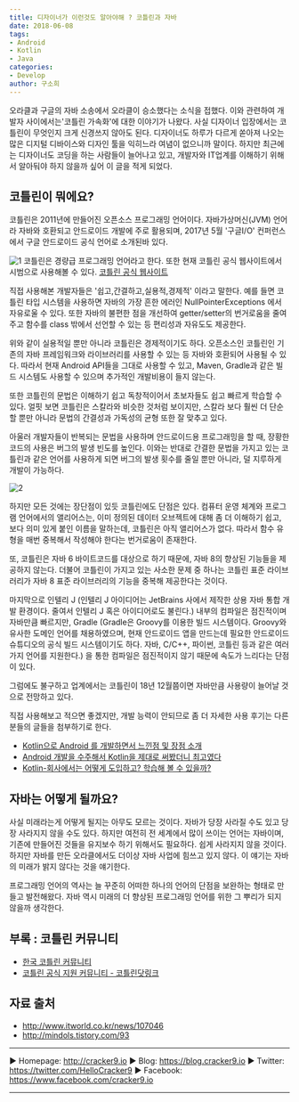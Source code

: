 ```yaml
---
title: 디자이너가 이런것도 알아야해 ? 코틀린과 자바
date: 2018-06-08
tags:
- Android
- Kotlin
- Java
categories:
- Develop
author: 구소희
---
```


오라클과 구글의 자바 소송에서 오라클이 승소했다는 소식을 접했다.
이와 관련하여 개발자 사이에서는'코틀린 가속화'에 대한 이야기가 나왔다.
사실 디자이너 입장에서는 코틀린이 무엇인지 크게 신경쓰지 않아도 된다.
디자이너도 하루가 다르게 쏟아져 나오는 많은 디지털 디바이스와 디자인 툴을 익히느라 여념이 없으니까 말이다.
하지만 최근에는 디자이너도 코딩을 하는 사람들이 늘어나고 있고, 개발자와 IT업계를 이해하기 위해서 알아둬야 하지 않을까 싶어 이 글을 적게 되었다.

## 코틀린이 뭐에요?
코틀린은 2011년에 만들어진 오픈소스 프로그래밍 언어이다.
자바가상머신(JVM) 언어라 자바와 호환되고 안드로이드 개발에 주로 활용되며,
2017년 5월 '구글I/O' 컨퍼런스에서 구글 안드로이드 공식 언어로 소개된바 있다.

![1](https://i0.wp.com/blog.inflearn.com/wp-content/uploads/2017/07/kotlin.png?fit=768%2C500)
코틀린은 경량급 프로그래밍 언어라고 한다.
또한 현재 코틀린 공식 웹사이트에서 시범으로 사용해볼 수 있다.
[코틀린 공식 웹사이트](https://try.kotlinlang.org/)


직접 사용해본 개발자들은 '쉽고,간결하고,실용적,경제적' 이라고 말한다.
예를 들면 코틀린 타입 시스템을 사용하면 자바의 가장 흔한 에러인 NullPointerExceptions 에서 자유로울 수 있다.
또한 자바의 불편한 점을 개선하여 getter/setter의 번거로움을 줄여주고 함수를 class 밖에서 선언할 수 있는 등 편리성과 자유도도 제공한다.

위와 같이 실용적일 뿐만 아니라 코틀린은 경제적이기도 하다.
오픈소스인 코틀린인 기존의 자바 프레임워크와 라이브러리를 사용할 수 있는 등 자바와
호환되어 사용될 수 있다. 따라서 현재 Android API들을 그대로 사용할 수 있고, Maven, Gradle과 같은 빌드 시스템도 사용할 수 있으며 추가적인 개발비용이 들지 않는다.

또한 코틀린의 문법은 이해하기 쉽고 독창적이어서 초보자들도 쉽고 빠르게 학습할 수 있다.
얼핏 보면 코틀린은 스칼라와 비슷한 것처럼 보이지만, 스칼라 보다 훨씬 더 단순할 뿐만 아니라 문법의 간결성과 가독성의 균형 또한 잘 맞추고 있다.

아울러 개발자들이 반복되는 문법을 사용하며 안드로이드용 프로그래밍을 할 때, 장황한 코드의 사용은 버그의 발생 빈도를 높인다. 이와는 반대로 간결한 문법을 가지고 있는 코틀린과 같은 언어를 사용하게 되면 버그의 발생 횟수를 줄일 뿐만 아니라, 덜 지루하게 개발이 가능하다.

![2](http://files.idg.co.kr/itworld/image/2016/10/convert-java-to-kotlin-100740033-large.jpg)

하지만 모든 것에는 장단점이 있듯 코틀린에도 단점은 있다.
컴퓨터 운영 체계와 프로그램 언어에서의 앨리어스는, 이미 정의된 데이터 오브젝트에 대해 좀 더 이해하기 쉽고, 보다 의미 있게 붙인 이름을 말하는데, 코틀린은 아직 앨리어스가 없다. 따라서 함수 유형을 매번 중복해서 작성해야 한다는 번거로움이 존재한다.

또, 코틀린은 자바 6 바이트코드를 대상으로 하기 때문에, 자바 8의 향상된 기능들을 제공하지 않는다. 더불어 코틀린이 가지고 있는 사소한 문제 중 하나는 코틀린 표준 라이브러리가 자바 8 표준 라이브러리의 기능을 중복해 제공한다는 것이다.

마지막으로 인텔리 J (인텔리 J 아이디어는 JetBrains 사에서 제작한 상용 자바 통합 개발 환경이다. 줄여서 인텔리 J 혹은 아이디어로도 불린다.) 내부의 컴파일은 점진적이며 자바만큼 빠르지만, Gradle (Gradle은 Groovy를 이용한 빌드 시스템이다. Groovy와 유사한 도메인 언어를 채용하였으며, 현재 안드로이드 앱을 만드는데 필요한 안드로이드 슈튜디오의 공식 빌드 시스템이기도 하다. 자바, C/C++, 파이썬, 코틀린 등과 같은 여러가지 언어를 지원한다.) 을 통한 컴파일은 점진적이지 않기 때문에 속도가 느리다는 단점이 있다.

그럼에도 불구하고 업계에서는 코틀린이 18년 12월쯤이면 자바만큼 사용량이 늘어날 것으로 전망하고 있다.

직접 사용해보고 적으면 좋겠지만, 개발 능력이 안되므로 좀 더 자세한 사용 후기는 다른 분들의 글들을 첨부하기로 한다.
* [Kotlin으로 Android 를 개발하면서 느낀점 및 장점 소개](https://medium.com/@lazysoul/android-kotlin%EC%9C%BC%EB%A1%9C-%EA%B0%9C%EB%B0%9C%ED%95%98%EB%A9%B4%EC%84%9C-%EB%8A%90%EB%82%80%EC%A0%90-7756c46a2b1e/)
* [Android 개발을 수주해서 Kotlin을 제대로 써봤더니 최고였다](https://gist.github.com/Hazealign/1bbc586ded1649a8f08f/)
* [Kotlin-회사에서는 어떻게 도입하고? 학습해 볼 수 있을까?](https://thdev.tech/kotlin/android/2018/01/02/Kotlin-Learning-and-Introduction.html)


## 자바는 어떻게 될까요?
사실 미래라는게 어떻게 될지는 아무도 모르는 것이다.
자바가 당장 사라질 수도 있고 당장 사라지지 않을 수도 있다.
하지만 여전히 전 세계에서 많이 쓰이는 언어는 자바이며, 기존에 만들어진 것들을 유지보수 하기 위해서도 필요하다. 쉽게 사라지지 않을 것이다.
하지만 자바를 만든 오라클에서도 더이상 자바 사업에 힘쓰고 있지 않다.
이 얘기는 자바의 미래가 밝지 않다는 것을 얘기한다.

프로그래밍 언어의 역사는 늘 꾸준히 어떠한 하나의 언어의 단점을 보완하는 형태로 만들고 발전해왔다. 자바 역시 미래의 더 향상된 프로그래밍 언어를 위한 그 뿌리가 되지 않을까 생각한다.

## 부록 : 코틀린 커뮤니티
* [한국 코틀린 커뮤니티](http://kotlin.kr/)
* [코틀린 공식 지원 커뮤니티 - 코틀린닷링크](https://kotlin.link/)

## 자료 출처
* http://www.itworld.co.kr/news/107046
* http://mindols.tistory.com/93

***

   ▶ Homepage: http://cracker9.io
   ▶ Blog: https://blog.cracker9.io
   ▶ Twitter: https://twitter.com/HelloCracker9
   ▶ Facebook: https://www.facebook.com/cracker9.io

***
